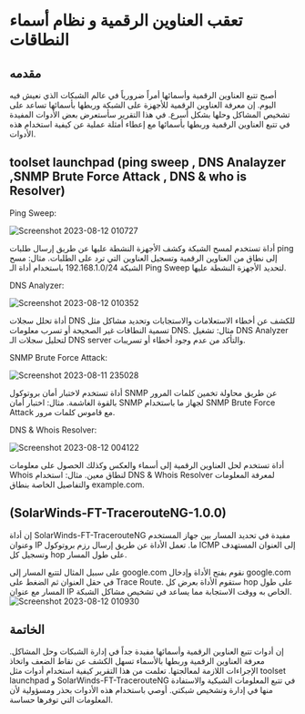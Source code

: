 

  #                                                 تعقب العناوين الرقمية و نظام أسماء النطاقات
  ##  مقدمه
أصبح تتبع العناوين الرقمية وأسمائها أمراً ضرورياً في عالم الشبكات الذي نعيش فيه اليوم. إن معرفة العناوين الرقمية للأجهزة على الشبكة وربطها بأسمائها تساعد على تشخيص المشاكل وحلها بشكل أسرع. في هذا التقرير سأستعرض بعض الأدوات المفيدة في تتبع العناوين الرقمية وربطها بأسمائها مع إعطاء أمثلة عملية عن كيفية استخدام هذه الأدوات.
  ## toolset launchpad  (ping sweep , DNS Analayzer ,SNMP Brute Force Attack , DNS & who is Resolver)
  Ping Sweep:
  
![Screenshot 2023-08-12 010727](https://github.com/AbdulrahmanBis/IT-341-project/assets/85118474/c1618d49-ced3-438c-952b-47491cdc51e9)

أداة تستخدم لمسح الشبكة وكشف الأجهزة النشطة عليها عن طريق إرسال طلبات ping إلى نطاق من العناوين الرقمية وتسجيل العناوين التي ترد على الطلبات.
مثال: مسح الشبكة 192.168.1.0/24 باستخدام أداة الـ Ping Sweep لتحديد الأجهزة النشطة عليها.

DNS Analyzer:

![Screenshot 2023-08-12 010352](https://github.com/AbdulrahmanBis/IT-341-project/assets/85118474/4bc786f8-522a-426f-a9dc-db217d12d9a1)

أداة تحلل سجلات DNS للكشف عن أخطاء الاستعلامات والاستجابات وتحديد مشاكل مثل تسمية النطاقات غير الصحيحة أو تسرب معلومات DNS.
مثال: تشغيل DNS Analyzer لتحليل سجلات الـ DNS server والتأكد من عدم وجود أخطاء أو تسريبات.

SNMP Brute Force Attack:

![Screenshot 2023-08-11 235028](https://github.com/AbdulrahmanBis/IT-341-project/assets/85118474/5a5f6a53-618b-4eb7-b605-11c7a454261c)

أداة تستخدم لاختبار أمان بروتوكول SNMP عن طريق محاولة تخمين كلمات المرور بالقوة الغاشمة.
مثال: اختبار أمان SNMP لجهاز ما باستخدام SNMP Brute Force Attack مع قاموس كلمات مرور.

DNS & Whois Resolver:

![Screenshot 2023-08-12 004122](https://github.com/AbdulrahmanBis/IT-341-project/assets/85118474/0300d515-8feb-4507-ba14-1f2c1aab3335)

أداة تستخدم لحل العناوين الرقمية إلى أسماء والعكس وكذلك الحصول على معلومات Whois لنطاق معين.
مثال: استخدام DNS & Whois Resolver لمعرفة المعلومات والتفاصيل الخاصة بنطاق example.com.


## (SolarWinds-FT-TracerouteNG-1.0.0) 
إن أداة SolarWinds-FT-TracerouteNG مفيدة في تحديد المسار بين جهاز المستخدم وعنوان IP ما. تعمل الأداة عن طريق إرسال رزم بروتوكول ICMP إلى العنوان المستهدف وتسجيل كل hop على طول المسار.

على سبيل المثال لتتبع المسار إلى google.com نقوم بفتح الأداة وإدخال google.com في حقل العنوان ثم الضغط على Trace Route. ستقوم الأداة بعرض كل hop على طول المسار مع عنوان IP الخاص به ووقت الاستجابة مما يساعد في تشخيص مشاكل الشبكة.
![Screenshot 2023-08-12 010930](https://github.com/AbdulrahmanBis/IT-341-project/assets/85118474/8875db2a-4a78-4972-9a5e-471bb197bd4f)

## الخاتمة
إن أدوات تتبع العناوين الرقمية وأسمائها مفيدة جداً في إدارة الشبكات وحل المشاكل. معرفة العناوين الرقمية وربطها بالأسماء تسهل الكشف عن نقاط الضعف واتخاذ الإجراءات اللازمة لمعالجتها. تعلمت من هذا التقرير كيفية استخدام أدوات مثل toolset launchpad و SolarWinds-FT-TracerouteNG في تتبع المعلومات الشبكية والاستفادة منها في إدارة وتشخيص شبكتي. أوصي باستخدام هذه الأدوات بحذر ومسؤولية لأن المعلومات التي توفرها حساسة.

                                                      
